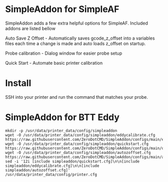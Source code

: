 # SimpleAddon for SimpleAF
SimpleAddon adds a few extra helpful options for SimpleAF. Included addons are listed bellow


Auto Save Z Offset - Automatically saves gcode_z_offset into a variables files each time a change is made and auto loads z_offset on startup.

Probe calibration - Dialog window for easier probe setup

Quick Start - Automate basic printer calibration




# Install
SSH into your printer and run the command that matches your probe.



# SimpleAddon for BTT Eddy

```
mkdir -p /usr/data/printer_data/config/simpleaddon
wget -O /usr/data/printer_data/config/simpleaddon/eddycalibrate.cfg https://raw.githubusercontent.com/ZeroDotCMD/SimpleAddon/configs/main/eddycalibrate.cfg
wget -O /usr/data/printer_data/config/simpleaddon/quickstart.cfg https://raw.githubusercontent.com/ZeroDotCMD/SimpleAddon/configs/main/quickstart.cfg
wget -O /usr/data/printer_data/config/simpleaddon/autozoffset.cfg https://raw.githubusercontent.com/ZeroDotCMD/SimpleAddon/configs/main/autozoffset.cfg
sed -i '12i [include simpleaddon/quickstart.cfg]\n\n[include simpleaddon/eddycalibrate.cfg]\n\n[include simpleaddon/autozoffset.cfg]' /usr/data/printer_data/config/printer.cfg

```


